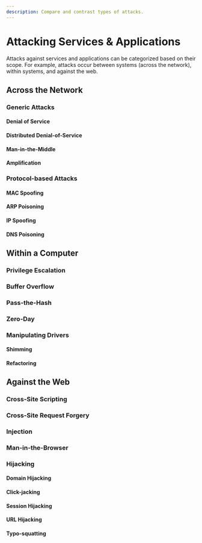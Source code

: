 ```yaml
---
description: Compare and contrast types of attacks.
---
```


# Attacking Services & Applications

Attacks against services and applications can be categorized based on their scope. For example, attacks occur between systems \(across the network\), within systems, and against the web. 

## Across the Network

### Generic Attacks

#### Denial of Service

#### Distributed Denial-of-Service

#### Man-in-the-Middle

#### Amplification

### Protocol-based Attacks

#### MAC Spoofing

#### ARP Poisoning

#### IP Spoofing

#### DNS Poisoning

## Within a Computer

### Privilege Escalation

### Buffer Overflow

### Pass-the-Hash

### Zero-Day

### Manipulating Drivers

#### Shimming

#### Refactoring

## Against the Web

### Cross-Site Scripting

### Cross-Site Request Forgery

### Injection

### Man-in-the-Browser

### Hijacking

#### Domain Hijacking

#### Click-jacking

#### Session Hijacking

#### URL Hijacking

#### Typo-squatting

